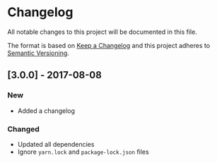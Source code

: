 # Changelog

All notable changes to this project will be documented in this file.

The format is based on [Keep a Changelog](http://keepachangelog.com/en/1.0.0/) and this project adheres to [Semantic Versioning](http://semver.org/spec/v2.0.0.html).

## [3.0.0] - 2017-08-08

### New

- Added a changelog

### Changed

- Updated all dependencies
- Ignore `yarn.lock` and `package-lock.json` files